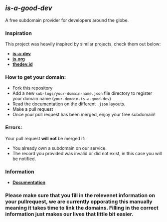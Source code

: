 ## ***is-a-good-dev***

A free subdomain provider for developers around the globe.

### **Inspiration**

This project was heavily inspired by similar projects, check them out below:
- **[is-a-dev](https://github.com/is-a-dev/register)**
- **[js.org](https://github.com/js-org/js.org/tree/master)**
- **[thedev.id](https://github.com/fransallen/thedev.id)**

### How to get your domain:
- Fork this repository
- Add a new `sub-logs/your-domain-name.json` file directory to register your domain name (`your-domain.is-a-good.dev`)
- Read the [documentation](https://docs.is-a-good.dev) on the different `.json` layouts.
- Make a pull request
- Once your pull request has been merged, enjoy your free subdomain!

### Errors:

Your pull request **will not** be merged if:
- You already own a subdomain on our service.
- The record you provided was invalid or did not exist, in this case you will be notified. 

### Information
- **[Documentation](https://docs.is-a-good.dev)**


### **Please make sure that you fill in the relevenet information on your pullrequest, we are currently opporating this manually meaning it takes time to link the domains. Filling in the correct information just makes our lives that little bit easier.**
